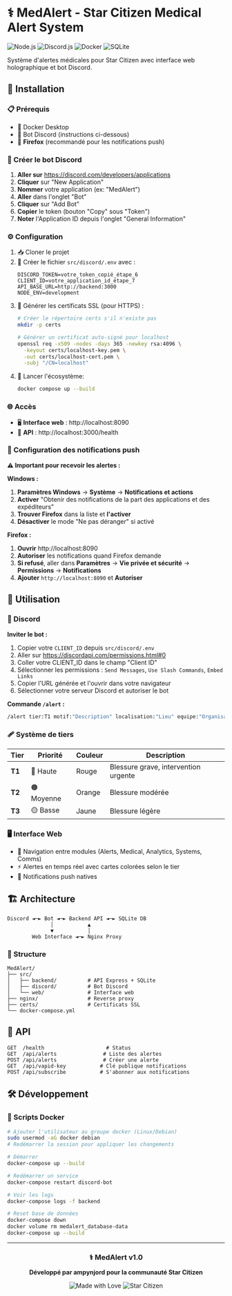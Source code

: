 # ⚕️ MedAlert - Star Citizen Medical Alert System

![Node.js](https://img.shields.io/badge/Node.js-339933?style=for-the-badge&logo=node.js&logoColor=white)
![Discord.js](https://img.shields.io/badge/Discord.js-5865F2?style=for-the-badge&logo=discord&logoColor=white)
![Docker](https://img.shields.io/badge/Docker-2496ED?style=for-the-badge&logo=docker&logoColor=white)
![SQLite](https://img.shields.io/badge/SQLite-003B57?style=for-the-badge&logo=sqlite&logoColor=white)

Système d'alertes médicales pour Star Citizen avec interface web holographique et bot Discord.

## 🚀 Installation

### 📋 Prérequis
- 🐳 Docker Desktop
- 🤖 Bot Discord (instructions ci-dessous)
- 🦊 **Firefox** (recommandé pour les notifications push)

### 🤖 Créer le bot Discord
1. **Aller sur** https://discord.com/developers/applications
2. **Cliquer** sur "New Application"
3. **Nommer** votre application (ex: "MedAlert")
4. **Aller** dans l'onglet "Bot"
5. **Cliquer** sur "Add Bot"
6. **Copier** le token (bouton "Copy" sous "Token")
7. **Noter** l'Application ID depuis l'onglet "General Information"

### ⚙️ Configuration
1. 📥 Cloner le projet
2. 🔧 Créer le fichier `src/discord/.env` avec :
   ```env
   DISCORD_TOKEN=votre_token_copié_étape_6
   CLIENT_ID=votre_application_id_étape_7
   API_BASE_URL=http://backend:3000
   NODE_ENV=development
   ```
3. 🔐 Générer les certificats SSL (pour HTTPS) :
   ```bash
   # Créer le répertoire certs s'il n'existe pas
   mkdir -p certs

   # Générer un certificat auto-signé pour localhost
   openssl req -x509 -nodes -days 365 -newkey rsa:4096 \
     -keyout certs/localhost-key.pem \
     -out certs/localhost-cert.pem \
     -subj "/CN=localhost"
   ```
4. 🚀 Lancer l'écosystème:
   ```bash
   docker compose up --build
   ```

### 🌐 Accès
- 🖥️ **Interface web** : http://localhost:8090
- 🔗 **API** : http://localhost:3000/health

### 🔔 Configuration des notifications push

**⚠️ Important pour recevoir les alertes :**

**Windows :**
1. **Paramètres Windows** → **Système** → **Notifications et actions**
2. **Activer** "Obtenir des notifications de la part des applications et des expéditeurs"
3. **Trouver Firefox** dans la liste et **l'activer**
4. **Désactiver** le mode "Ne pas déranger" si activé

**Firefox :**
1. **Ouvrir** http://localhost:8090
2. **Autoriser** les notifications quand Firefox demande
3. **Si refusé**, aller dans **Paramètres** → **Vie privée et sécurité** → **Permissions** → **Notifications**
4. **Ajouter** `http://localhost:8090` et **Autoriser**

## 🎯 Utilisation

### 🤖 Discord
**Inviter le bot :**
1. Copier votre `CLIENT_ID` depuis `src/discord/.env`
2. Aller sur https://discordapi.com/permissions.html#0
3. Coller votre CLIENT_ID dans le champ "Client ID"
4. Sélectionner les permissions : `Send Messages`, `Use Slash Commands`, `Embed Links`
5. Copier l'URL générée et l'ouvrir dans votre navigateur
6. Sélectionner votre serveur Discord et autoriser le bot

**Commande `/alert` :**
```bash
/alert tier:T1 motif:"Description" localisation:"Lieu" equipe:"Organisation"
```

### 🩹 Système de tiers
| Tier | Priorité | Couleur | Description |
|------|----------|---------|-------------|
| **T1** | 🔴 Haute | Rouge | Blessure grave, intervention urgente |
| **T2** | 🟠 Moyenne | Orange | Blessure modérée |
| **T3** | 🟡 Basse | Jaune | Blessure légère |

### 🖥️ Interface Web
- 🧭 Navigation entre modules (Alerts, Medical, Analytics, Systems, Comms)
- ⚡ Alertes en temps réel avec cartes colorées selon le tier
- 🔔 Notifications push natives

## 🏗️ Architecture

```
Discord ◄─► Bot ◄─► Backend API ◄─► SQLite DB
              │           ▲
              ▼           │
        Web Interface ◄─► Nginx Proxy
```

### 📁 Structure
```
MedAlert/
├── src/
│   ├── backend/          # API Express + SQLite
│   ├── discord/          # Bot Discord
│   └── web/              # Interface web
├── nginx/                # Reverse proxy
├── certs/                # Certificats SSL
└── docker-compose.yml
```

## 🔗 API

```http
GET  /health                    # Status
GET  /api/alerts               # Liste des alertes
POST /api/alerts               # Créer une alerte
GET  /api/vapid-key           # Clé publique notifications
POST /api/subscribe           # S'abonner aux notifications
```

## 🛠️ Développement

### 🐳 Scripts Docker
```bash
# Ajouter l'utilisateur au groupe docker (Linux/Debian)
sudo usermod -aG docker debian
# Redémarrer la session pour appliquer les changements

# Démarrer
docker-compose up --build

# Redémarrer un service
docker-compose restart discord-bot

# Voir les logs
docker-compose logs -f backend

# Reset base de données
docker-compose down
docker volume rm medalert_database-data
docker-compose up --build
```

---

<div align="center">

### ⚕️ MedAlert v1.0
**Développé par ampynjord pour la communauté Star Citizen**

![Made with Love](https://img.shields.io/badge/Made%20with-❤️-red)
![Star Citizen](https://img.shields.io/badge/Star%20Citizen-Medical%20Division-blue)

</div>